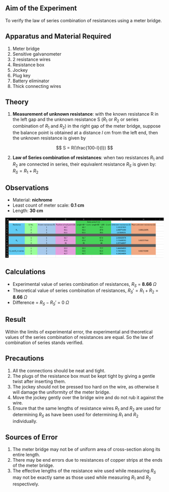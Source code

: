 ## Aim of the Experiment 
To verify the law of series combination of resistances using a meter bridge. 

## Apparatus and Material Required 
1. Meter bridge 
2. Sensitive galvanometer 
3. 2 resistance wires 
4. Resistance box 
5. Jockey 
6. Plug key 
7. Battery eliminator 
8. Thick connecting wires 

## Theory 
1. **Measurement of unknown resistance**: with the known resistance R in the left gap and the unknown resistance S ($R_1$ or $R_2$ or series combination of $R_1$ and $R_2$) in the right gap of the meter bridge, suppose the balance point is obtained at a distance $l$ cm from the left end, then the unknown resistance is given by 

$$
S = R(\frac{100-l}{l})
$$

2. **Law of Series combination of resistances**: when two resistances $R_1$ and $R_2$ are connected in series, their equivalent resistance $R_S$ is given by: $R_S = R_1 + R_2$

## Observations  
- Material: **nichrome**
- Least count of meter scale: **0.1 cm** 
- Length: **30 cm** 

![table](./img/5-table.png)

## Calculations 
- Experimental value of series combination of resistances, $R_S$ = **8.66** $\Omega$
- Theoretical value of series combination of resistances, $R_S' = R_1 + R_2$ = **8.66** $\Omega$
- Difference = $R_S-R_S'$ = 0 $\Omega$

## Result 
Within the limits of experimental error, the experimental and theoretical values of the series combination of resistances are equal. So the law of combination of series stands verified.

## Precautions 
1. All the connections should be neat and tight. 
2. The plugs of the resistance box must be kept tight by giving a gentle twist after inserting them.
3. The jockey should not be pressed too hard on the wire, as otherwise it will damage the uniformity of the meter bridge. 
4. Move the jockey gently over the bridge wire and do not rub it against the wire. 
5. Ensure that the same lengths of resistance wires $R_1$ and $R_2$ are used for determining $R_S$ as have been used for determining $R_1$ and $R_2$ individually. 

## Sources of Error
1. The meter bridge may not be of uniform area of cross-section along its entire length. 
2. There may be end errors due to resistances of copper strips at the ends of the meter bridge.
3. The effective lengths of the resistance wire used while measuring $R_S$ may not be exactly same as those used while measuring $R_1$ and $R_2$ respectively.